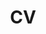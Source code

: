 ---
layout: page
title: CV
permalink: /assets/pdf/cv.pdf
description: Curriculum Vitae
nav: true
horizontal: false
---